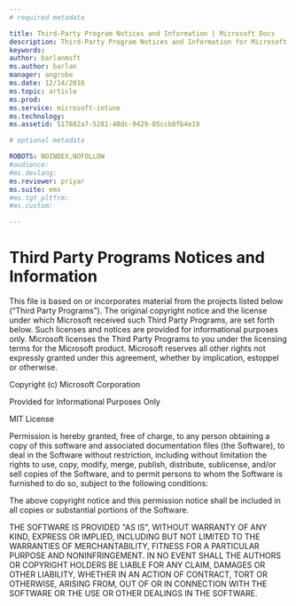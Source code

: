```yaml
---
# required metadata

title: Third-Party Program Notices and Information | Microsoft Docs
description: Third-Party Program Notices and Information for Microsoft Intune
keywords:
author: barlanmsft
ms.author: barlan
manager: angrobe
ms.date: 12/14/2016
ms.topic: article
ms.prod:
ms.service: microsoft-intune
ms.technology:
ms.assetid: 517882a7-5281-40dc-9429-85ccb0fb4e19

# optional metadata

ROBOTS: NOINDEX,NOFOLLOW
#audience:
#ms.devlang:
ms.reviewer: priyar
ms.suite: ems
#ms.tgt_pltfrm:
#ms.custom:

---
```

# Third Party Programs Notices and Information

This file is based on or incorporates material from the projects listed below (“Third Party Programs”). The original copyright notice and the license under which Microsoft received such Third Party Programs, are set forth below. Such licenses and notices are provided for informational purposes only. Microsoft licenses the Third Party Programs to you under the licensing terms for the Microsoft product. Microsoft reserves all other rights not expressly granted under this agreement, whether by implication, estoppel or otherwise.

Copyright (c) Microsoft Corporation

Provided for Informational Purposes Only

MIT License

Permission is hereby granted, free of charge, to any person obtaining a copy of this software and associated documentation files (the Software), to deal in the Software without restriction, including without limitation the rights to use, copy, modify, merge, publish, distribute, sublicense, and/or sell copies of the Software, and to permit persons to whom the Software is furnished to do so, subject to the following conditions:

The above copyright notice and this permission notice shall be included in all copies or substantial portions of the Software.

THE SOFTWARE IS PROVIDED "AS IS", WITHOUT WARRANTY OF ANY KIND, EXPRESS OR IMPLIED, INCLUDING BUT NOT LIMITED TO THE WARRANTIES OF MERCHANTABILITY, FITNESS FOR A PARTICULAR PURPOSE AND NONINFRINGEMENT. IN NO EVENT SHALL THE AUTHORS OR COPYRIGHT HOLDERS BE LIABLE FOR ANY CLAIM, DAMAGES OR OTHER LIABILITY, WHETHER IN AN ACTION OF CONTRACT, TORT OR OTHERWISE, ARISING FROM, OUT OF OR IN CONNECTION WITH THE SOFTWARE OR THE USE OR OTHER DEALINGS IN THE SOFTWARE.
